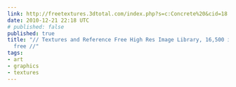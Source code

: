```yaml
---
link: http://freetextures.3dtotal.com/index.php?s=c:Concrete%20&cid=18
date: 2010-12-21 22:18 UTC
# published: false
published: true
title: "// Textures and Reference Free High Res Image Library, 16,500 images royalty
  free //"
tags:
- art
- graphics
- textures
---
```



